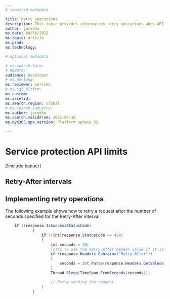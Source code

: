 ```yaml
---
# required metadata

title: Retry operations
description: This topic provides information retry operations when API requests are throttled due to reaching service protection API limits.
author: jaredha
ms.date: 04/06/2022
ms.topic: article
ms.prod: 
ms.technology: 

# optional metadata

# ms.search.form: 
# ROBOTS: 
audience: Developer
# ms.devlang: 
ms.reviewer: sericks
# ms.tgt_pltfrm: 
ms.custom: 
ms.assetid: 
ms.search.region: Global
# ms.search.industry: 
ms.author: jaredha
ms.search.validFrom: 2022-04-16
ms.dyn365.ops.version: Platform update 52

---
```


# Service protection API limits

[!include [banner](../includes/banner.md)]

## Retry-After intervals



## Implementing retry operations
The following example shows how to retry a request after the number of seconds specified for the Retry-After interval.

```C#
    if (!response.IsSuccessStatusCode) 
            { 
                if ((int)response.StatusCode == 429) 
                { 
                    int seconds = 30; 
                    //Try to use the Retry-After header value if it is returned. 
                    if (response.Headers.Contains("Retry-After")) 
                    { 
                        seconds = int.Parse(response.Headers.GetValues("Retry-After").FirstOrDefault()); 
                    } 
                    Thread.Sleep(TimeSpan.FromSeconds(seconds)); 

                    // Retry sending the request.
                } 
            } 
```
